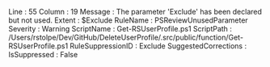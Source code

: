 ﻿
Line                 : 55
Column               : 19
Message              : The parameter 'Exclude' has been declared but not used. 
Extent               : $Exclude
RuleName             : PSReviewUnusedParameter
Severity             : Warning
ScriptName           : Get-RSUserProfile.ps1
ScriptPath           : /Users/rstolpe/Dev/GitHub/DeleteUserProfile/.src/public/function/Get-RSUserProfile.ps1
RuleSuppressionID    : Exclude
SuggestedCorrections : 
IsSuppressed         : False


